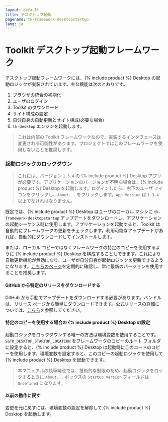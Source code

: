 ```yaml
---
layout: default
title: デスクトップ起動
pagename: tk-framework-desktopstartup
lang: ja
---
```


# Toolkit デスクトップ起動フレームワーク

デスクトップ起動フレームワークには、{% include product %} Desktop の起動ロジックが実装されています。主な機能は次のとおりです。

1. ブラウザの統合の初期化
2. ユーザのログイン
3. Toolkit のダウンロード
4. サイト構成の設定
5. 自分自身の自動更新とサイト構成(必要な場合)
6. `tk-desktop` エンジンを起動します。

> これは内部の Toolkit フレームワークなので、実装するインタフェースは変更される可能性があります。プロジェクトではこのフレームワークを使用しないことを推奨します。

### 起動ロジックのロックダウン

> これには、バージョン `1.3.4` の {% include product %} Desktop アプリが必要です。アプリケーションのバージョンが不明な場合は、{% include product %} Desktop を起動します。ログインしたら、右下のユーザ アイコンをクリックし、`About...` をクリックします。`App Version` は `1.3.4` 以上でなければなりません。

既定では、{% include product %} Desktop はユーザのローカル マシンに `tk-framework-desktopstartup` アップデートをダウンロードし、アプリケーションの起動シーケンス時に使用します。アプリケーションを起動すると、Toolkit は自動的にフレームワークの更新をチェックします。利用可能なアップデートがあれば、自動的にダウンロードしてインストールします。

または、ローカル コピーではなくフレームワークの特定のコピーを使用するように {% include product %} Desktop を構成することもできます。これにより自動更新機能が無効になり、ユーザが自分自身が起動ロジックを更新できるようになります。[こちらのページ](https://support.shotgunsoftware.com/hc/ja/articles/219040058)を定期的に確認し、常に最新のバージョンを使用することを推奨します。

#### GitHub から特定のリリースをダウンロードする

GitHub から手動でアップデートをダウンロードする必要があります。バンドルは、[リリース](https://github.com/shotgunsoftware/tk-framework-desktopstartup/releases) ページから簡単にダウンロードできます。公式リリースの詳細については、[こちら](https://support.shotgunsoftware.com/entries/97454918#toc_release_notes)を参照してください。

#### 特定のコピーを使用する場合の {% include product %} Desktop の設定

起動ロジックをロックダウンする唯一の方法は環境変数を使用することです。`SGTK_DESKTOP_STARTUP_LOCATION` をフレームワークのコピーのルート フォルダに設定すると、{% include product %} Desktop は起動時にこのコードのコピーを使用します。環境変数を設定すると、このコピーの起動ロジックを使用して {% include product %} Desktop を起動できます。

> 本マニュアルの執筆時点では、技術的な制限のため、起動ロジックをロックするときに `About...` ボックスの `Startup Version` フィールドは `Undefined` になります。

#### 以前の動作に戻す

変更を元に戻すには、環境変数の設定を解除して {% include product %} Desktop を起動します。
